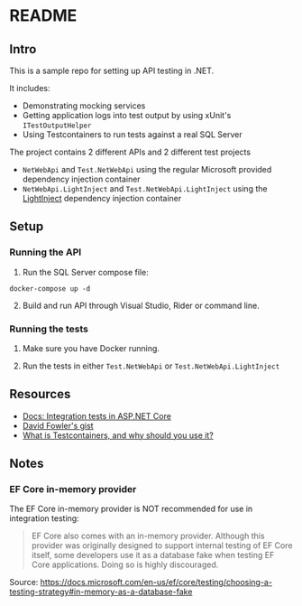 # README

## Intro

This is a sample repo for setting up API testing in .NET.

It includes:
- Demonstrating mocking services
- Getting application logs into test output by using xUnit's `ITestOutputHelper`
- Using Testcontainers to run tests against a real SQL Server

The project contains 2 different APIs and 2 different test projects
- `NetWebApi` and `Test.NetWebApi` using the regular Microsoft provided dependency injection container
- `NetWebApi.LightInject` and `Test.NetWebApi.LightInject` using the [LightInject](https://github.com/seesharper/LightInject/tree/master) dependency injection container

## Setup

### Running the API

1. Run the SQL Server compose file:

```shell
docker-compose up -d
```

2. Build and run API through Visual Studio, Rider or command line.

### Running the tests

1. Make sure you have Docker running.

2. Run the tests in either `Test.NetWebApi` or `Test.NetWebApi.LightInject`

## Resources

- [Docs: Integration tests in ASP.NET Core](https://docs.microsoft.com/en-us/aspnet/core/test/integration-tests?view=aspnetcore-6.0)
- [David Fowler's gist](https://gist.github.com/davidfowl/0e0372c3c1d895c3ce195ba983b1e03d#testing-with-webapplicationfactorytestserver)
- [What is Testcontainers, and why should you use it?](https://testcontainers.com/guides/introducing-testcontainers/)

## Notes

### EF Core in-memory provider

The EF Core in-memory provider is NOT recommended for use in integration testing:


> EF Core also comes with an in-memory provider. Although this provider was originally designed to support internal testing of EF Core itself, some developers use it as a database fake when testing EF Core applications. Doing so is highly discouraged.


Source: https://docs.microsoft.com/en-us/ef/core/testing/choosing-a-testing-strategy#in-memory-as-a-database-fake